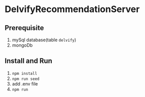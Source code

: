 # DelvifyRecommendationServer

## Prerequisite
1. mySql database(table `delvify`)
2. mongoDb

## Install and Run
1. `npm install`
2. `npm run seed`
3. add .env file
4. `npm run`
